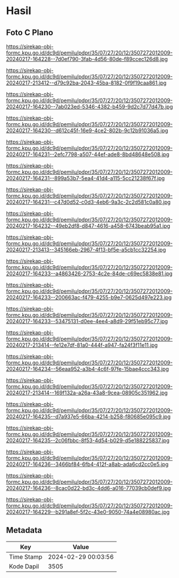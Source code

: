 # Hasil

## Foto C Plano

https://sirekap-obj-formc.kpu.go.id/dc9d/pemilu/pdpr/35/07/27/20/12/3507272012009-20240217-164228--7d0ef790-3fab-4d56-80de-f89ccec126d8.jpg

https://sirekap-obj-formc.kpu.go.id/dc9d/pemilu/pdpr/35/07/27/20/12/3507272012009-20240217-213412--d79c92ba-2043-45ba-8182-0f9f19caa861.jpg

https://sirekap-obj-formc.kpu.go.id/dc9d/pemilu/pdpr/35/07/27/20/12/3507272012009-20240217-164230--7ab023ed-5346-4382-b459-9d2c7d77d47b.jpg

https://sirekap-obj-formc.kpu.go.id/dc9d/pemilu/pdpr/35/07/27/20/12/3507272012009-20240217-164230--d612c45f-16e9-4ce2-802b-9c12b91036a5.jpg

https://sirekap-obj-formc.kpu.go.id/dc9d/pemilu/pdpr/35/07/27/20/12/3507272012009-20240217-164231--2efc7798-a507-44ef-ade8-8bd48648e508.jpg

https://sirekap-obj-formc.kpu.go.id/dc9d/pemilu/pdpr/35/07/27/20/12/3507272012009-20240217-164231--899a53b7-5ea4-41d4-a115-5cc21238f67f.jpg

https://sirekap-obj-formc.kpu.go.id/dc9d/pemilu/pdpr/35/07/27/20/12/3507272012009-20240217-164231--c47d0d52-c0d3-4eb6-9a3c-2c2d581c0a80.jpg

https://sirekap-obj-formc.kpu.go.id/dc9d/pemilu/pdpr/35/07/27/20/12/3507272012009-20240217-164232--49eb2df8-d847-4616-a458-6743beab95a1.jpg

https://sirekap-obj-formc.kpu.go.id/dc9d/pemilu/pdpr/35/07/27/20/12/3507272012009-20240217-213413--345166eb-2967-4f13-bf5e-a5cb1cc32254.jpg

https://sirekap-obj-formc.kpu.go.id/dc9d/pemilu/pdpr/35/07/27/20/12/3507272012009-20240217-164233--a4863426-2753-4c2e-84de-c69ec5838e81.jpg

https://sirekap-obj-formc.kpu.go.id/dc9d/pemilu/pdpr/35/07/27/20/12/3507272012009-20240217-164233--200663ac-f479-4255-b9e7-0625d497e223.jpg

https://sirekap-obj-formc.kpu.go.id/dc9d/pemilu/pdpr/35/07/27/20/12/3507272012009-20240217-164233--53475131-d0ee-4ee4-a8d9-29f51eb95c77.jpg

https://sirekap-obj-formc.kpu.go.id/dc9d/pemilu/pdpr/35/07/27/20/12/3507272012009-20240217-213414--fe12e7df-81a0-444f-a947-fa24f3f11e11.jpg

https://sirekap-obj-formc.kpu.go.id/dc9d/pemilu/pdpr/35/07/27/20/12/3507272012009-20240217-164234--56eaa952-a3b4-4c6f-97fe-15bae4ccc343.jpg

https://sirekap-obj-formc.kpu.go.id/dc9d/pemilu/pdpr/35/07/27/20/12/3507272012009-20240217-213414--169f132a-a26a-43a8-9cea-08905c351962.jpg

https://sirekap-obj-formc.kpu.go.id/dc9d/pemilu/pdpr/35/07/27/20/12/3507272012009-20240217-164235--d7a937e5-66ba-4214-b258-f80685e095c9.jpg

https://sirekap-obj-formc.kpu.go.id/dc9d/pemilu/pdpr/35/07/27/20/12/3507272012009-20240217-164235--2c06fbbc-8f53-4d54-b029-d5e188225837.jpg

https://sirekap-obj-formc.kpu.go.id/dc9d/pemilu/pdpr/35/07/27/20/12/3507272012009-20240217-164236--3466bf84-6fb4-412f-a8ab-ada6cd2cc0e5.jpg

https://sirekap-obj-formc.kpu.go.id/dc9d/pemilu/pdpr/35/07/27/20/12/3507272012009-20240217-164236--8cac0d22-bd3c-4dd6-a016-77039cb0def9.jpg

https://sirekap-obj-formc.kpu.go.id/dc9d/pemilu/pdpr/35/07/27/20/12/3507272012009-20240217-164229--b291a8ef-5f2c-43e0-9050-74a4e08980ac.jpg


## Metadata

| Key        | Value               |
| ---------- | ------------------- |
| Time Stamp | 2024-02-29 00:03:56 |
| Kode Dapil | 3505                |



